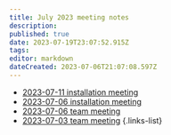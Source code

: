 ```yaml
---
title: July 2023 meeting notes
description: 
published: true
date: 2023-07-19T23:07:52.915Z
tags: 
editor: markdown
dateCreated: 2023-07-06T21:07:08.597Z
---
```


- [2023-07-11 installation meeting](/en/meeting-notes/2023-07/2023-07-11-installation-meeting)
- [2023-07-06 installation meeting](/en/meeting-notes/2023-07/2023-07-06-installation-meeting)
- [2023-07-06 team meeting](/en/meeting-notes/2023-07/2023-07-06-team-meeting)
- [2023-07-03 team meeting](/en/meeting-notes/2023-07/2023-07-03-team-meeting)
{.links-list}